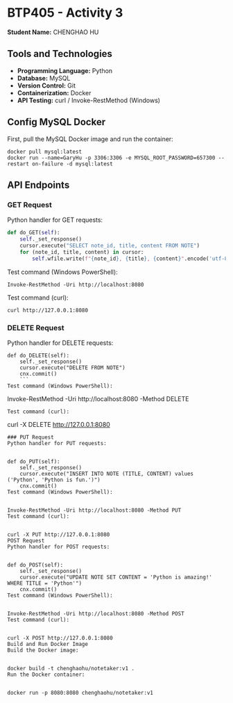 # BTP405 - Activity 3
**Student Name:** CHENGHAO HU

## Tools and Technologies
- **Programming Language:** Python
- **Database:** MySQL
- **Version Control:** Git
- **Containerization:** Docker
- **API Testing:** curl / Invoke-RestMethod (Windows)

## Config MySQL Docker
First, pull the MySQL Docker image and run the container:
```
docker pull mysql:latest
docker run --name=GaryHu -p 3306:3306 -e MYSQL_ROOT_PASSWORD=657300 --restart on-failure -d mysql:latest

```


## API Endpoints

### GET Request
Python handler for GET requests:
```python
def do_GET(self):
    self._set_response()
    cursor.execute("SELECT note_id, title, content FROM NOTE")
    for (note_id, title, content) in cursor:
        self.wfile.write(f"{note_id}, {title}, {content}".encode('utf-8'))
```
Test command (Windows PowerShell):

```
Invoke-RestMethod -Uri http://localhost:8080
```
Test command (curl):

```
curl http://127.0.0.1:8080
```
### DELETE Request
Python handler for DELETE requests:

```
def do_DELETE(self):
    self._set_response()
    cursor.execute("DELETE FROM NOTE")
    cnx.commit()
    ```
Test command (Windows PowerShell):

```
 Invoke-RestMethod -Uri http://localhost:8080 -Method DELETE
 ```
Test command (curl):
```

curl -X DELETE http://127.0.0.1:8080
```
### PUT Request
Python handler for PUT requests:


def do_PUT(self):
    self._set_response()
    cursor.execute("INSERT INTO NOTE (TITLE, CONTENT) values ('Python', 'Python is fun.')")
    cnx.commit()
Test command (Windows PowerShell):


Invoke-RestMethod -Uri http://localhost:8080 -Method PUT
Test command (curl):


curl -X PUT http://127.0.0.1:8080
POST Request
Python handler for POST requests:


def do_POST(self):
    self._set_response()
    cursor.execute("UPDATE NOTE SET CONTENT = 'Python is amazing!' WHERE TITLE = 'Python'")
    cnx.commit()
Test command (Windows PowerShell):


Invoke-RestMethod -Uri http://localhost:8080 -Method POST
Test command (curl):


curl -X POST http://127.0.0.1:8080
Build and Run Docker Image
Build the Docker image:


docker build -t chenghaohu/notetaker:v1 .
Run the Docker container:


docker run -p 8080:8080 chenghaohu/notetaker:v1
